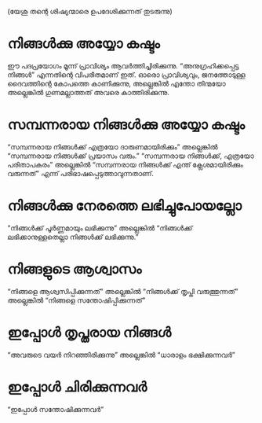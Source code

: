 (യേശു തന്റെ ശിഷ്യന്മാരെ ഉപദേശിക്കുന്നത് തുടരുന്നു)
# നിങ്ങൾക്കു അയ്യോ കഷ്ടം
ഈ പദപ്രയോഗം മൂന്ന് പ്രാവിശ്യം ആവർത്തിച്ചിരിക്കുന്നു. “അനുഗ്രഹിക്കപ്പെട്ട നിങ്ങൾ” എന്നതിന്റെ വിപരീതമാണ് ഇത്. ഓരൊ പ്രാവിശ്യവും, ജനത്തോടുള്ള ദൈവത്തിന്റെ കോപത്തെ കാണിക്കുന്നു, അല്ലെങ്കിൽ എന്തോ തിന്മയോ അല്ലെങ്കിൽ ഗുണമല്ലാത്തത് അവരെ കാത്തിരിക്കുന്നു.
# സമ്പന്നരായ നിങ്ങൾക്കു അയ്യോ കഷ്ടം
“സമ്പന്നരായ നിങ്ങൾക്ക് എത്രയോ ദാരുണമായിരിക്കും” അല്ലെങ്കിൽ “സമ്പന്നരായ നിങ്ങൾക്ക് പ്രയാസം വരും.” “സമ്പന്നരായ നിങ്ങൾക്ക്, എത്രയോ പരിതാപകരം” അല്ലെങ്കിൽ “സമ്പന്നരായ നിങ്ങൾക്ക് എന്ത് ക്ലേശമായിരിക്കും വരുന്നത്” എന്ന് പരിഭാഷപ്പെടുത്താവുന്നതാണ്.
# നിങ്ങൾക്കു നേരത്തെ ലഭിച്ചുപോയല്ലോ
”നിങ്ങൾക്ക് പൂർണ്ണമായും ലഭിക്കുന്നു” അല്ലെങ്കിൽ “നിങ്ങൾക്ക് ലഭിക്കാനുള്ളതെല്ലാ നിങ്ങൾക്ക് ലഭിക്കുന്നു.”
# നിങ്ങളുടെ ആശ്വാസം
“നിങ്ങളെ ആശ്വസിപ്പിക്കുന്നത്” അല്ലെങ്കിൽ “നിങ്ങൾക്ക് തൃപ്തി വരുത്തുന്നത്” അല്ലെങ്കിൽ “നിങ്ങളെ സന്തോഷിപ്പിക്കുന്നത്”
# ഇപ്പോൾ തൃപ്തരായ നിങ്ങൾ
“അവരുടെ വയർ നിറഞ്ഞിരിക്കുന്നു” അല്ലെങ്കിൽ “ധാരാളം ഭക്ഷിക്കുന്നവർ”
# ഇപ്പോൾ ചിരിക്കുന്നവർ
“ഇപ്പോൾ സന്തോഷിക്കുന്നവർ”
